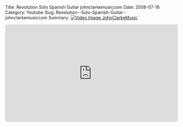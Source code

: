 Title: Revolution  Solo Spanish Guitar  johnclarkemusiccom
Date: 2008-07-16
Category: Youtube
Slug: Revolution--Solo-Spanish-Guitar--johnclarkemusiccom
Summary: <a href="/Revolution--Solo-Spanish-Guitar--johnclarkemusiccom.html"><img src="https://i.ytimg.com/vi/wMrYJy0znpU/hqdefault.jpg" alt="Video Image JohnClarkeMusic"></a>

<iframe width="560" height="315" src="https://www.youtube.com/embed/wMrYJy0znpU" title="YouTube video player" frameborder="0" allow="accelerometer; autoplay; clipboard-write; encrypted-media; gyroscope; picture-in-picture" allowfullscreen></iframe>


